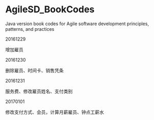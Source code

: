 # AgileSD_BookCodes
Java version book codes for Agile software development principles, patterns, and practices

20161229
<p>增加雇员</p>

20161230
<p>删除雇员、时间卡、销售凭条 </p>

20161231
<p>服务费、修改雇员姓名、支付类别</p>

20170101
<p>修改支付方式、会员，计算月薪雇员、钟点工薪水</p>